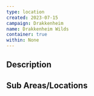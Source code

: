```yaml
---
type: location
created: 2023-07-15
campaign: Drakkenheim
name: Drakkenheim Wilds
container: true
within: None
---
```


## Description


## Sub Areas/Locations

<!-- QueryToSerialize: LIST FROM "DND - Drakkenheim/Locations" WHERE within = "Drakkenheim Wilds" -->
